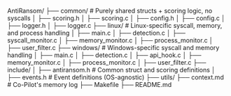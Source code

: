 AntiRansom/
├── common/                  # Purely shared structs + scoring logic, no syscalls
│   ├── scoring.h
│   ├── scoring.c
│   ├── config.h
│   ├── config.c
│   ├── logger.h
│   ├── logger.c
├── linux/                   # Linux-specific syscall, memory, and process handling
│   ├── main.c
│   ├── detection.c
│   ├── syscall_monitor.c
│   ├── memory_monitor.c
│   ├── process_monitor.c
│   ├── user_filter.c
├── windows/                 # Windows-specific syscall and memory handling
│   ├── main.c
│   ├── detection.c
│   ├── api_hook.c
│   ├── memory_monitor.c
│   ├── process_monitor.c
│   ├── user_filter.c
├── include/
│   ├── antiransom.h         # Common struct and scoring definitions
│   ├── events.h             # Event definitions (OS-agnostic)
├── utils/
├── context.md               # Co-Pilot's memory log
├── Makefile
├── README.md
